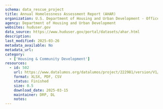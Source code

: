 ```yaml
---
schema: data_rescue_project 
title: Annual Homelessness Assessment Report (AHAR)
organization: U.S. Department of Housing and Urban Development - Office of Policy Development and Research
agency: Department of Housing and Urban Development
websites: huduser.gov
data_source: https://www.huduser.gov/portal/datasets/ahar.html
description: 
last_modified: 2025-03-26
metadata_available: No
metadata_url: 
category:
  - ['Housing & Community Development'] 
resources:
  - id: 502
    url: https://www.datalumos.org/datalumos/project/222981/version/V1/view
    format: XLSX, PDF, CSV
    status: Finished
    size: 0.5
    download_date: 2025-03-15
    maintainer: DRP, DL
    notes: 
---
```

